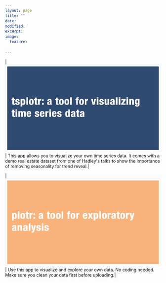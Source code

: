 ```yaml
---
layout: page
title: ""
date: 
modified:
excerpt:
image:
  feature:

---
```


| [![](tsplotr.png)](https://cabaceo.shinyapps.io/tsplotr/) | This app allows you to visualize your own time series data. It comes with a demo real estate dataset from one of Hadley's talks to show the importance of removing seasonality for trend reveal.|

| [![](plotr.png)](https://cabaceo.shinyapps.io/plotr/) | Use this app to visualize and explore your own data. No coding needed. Make sure you clean your data first before uploading.|
